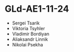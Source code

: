 # GLd-AE1-11-24

- Sergei Tsarik
- Viktoria Tsyhler
- Vladimir Bordiyan
- Aliaksandr Linnik
- Nikolai Psekha